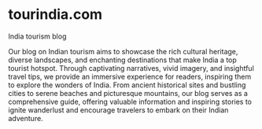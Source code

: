 # tourindia.com
India tourism blog

Our blog on Indian tourism aims to showcase the rich cultural heritage, diverse landscapes, and enchanting destinations that make India a top tourist hotspot. Through captivating narratives, vivid imagery, and insightful travel tips, we provide an immersive experience for readers, inspiring them to explore the wonders of India. From ancient historical sites and bustling cities to serene beaches and picturesque mountains, our blog serves as a comprehensive guide, offering valuable information and inspiring stories to ignite wanderlust and encourage travelers to embark on their Indian adventure.
